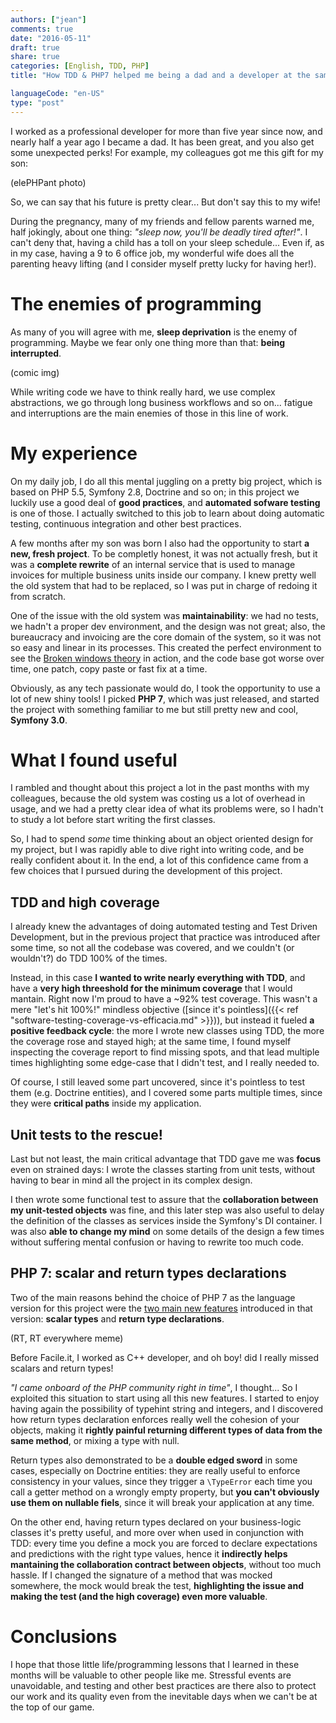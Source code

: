 ```yaml
---
authors: ["jean"]
comments: true
date: "2016-05-11"
draft: true
share: true
categories: [English, TDD, PHP]
title: "How TDD & PHP7 helped me being a dad and a developer at the same time"

languageCode: "en-US"
type: "post"
---
```

I worked as a professional developer for more than five year since now, and nearly half a year ago I became a dad.
It has been great, and you also get some unexpected perks! For example, my colleagues got me this gift for my son:

(elePHPant photo) 

So, we can say that his future is pretty clear... But don't say this to my wife! 

During the pregnancy, many of my friends and fellow parents warned me, half jokingly, about one thing: *"sleep now, you'll be deadly tired after!"*. I can't deny that, having a child has a toll on your sleep schedule... Even if, as in my case, having a 9 to 6 office job, my wonderful wife does all the parenting heavy lifting (and I consider myself pretty lucky for having her!). 

# The enemies of programming
As many of you will agree with me, **sleep deprivation** is the enemy of programming. Maybe we fear only one thing more than that: **being interrupted**.

(comic img) 

While writing code we have to think really hard, we use complex abstractions, we go through long business workflows and so on... fatigue and interruptions are the main enemies of those in this line of work.

# My experience 
On my daily job, I do all this mental juggling on a pretty big project, which is based on PHP 5.5, Symfony 2.8, Doctrine and so on; in this project we luckily use a good deal of **good practices**, and **automated sofware testing** is one of those. I actually switched to this job to learn about doing automatic testing, continuous integration and other best practices.

A few months after my son was born I also had the opportunity to start **a new, fresh project**. To be completly honest, it was not actually fresh, but it was a **complete rewrite** of an internal service that is used to manage invoices for multiple business units inside our company. I knew pretty well the old system that had to be replaced, so I was put in charge of redoing it from scratch.

One of the issue with the old system was **maintainability**: we had no tests, we hadn't a proper dev environment, and the design was not great; also, the bureaucracy and invoicing are the core domain of the system, so it was not so easy and linear in its processes. This created the perfect environment to see the [Broken windows theory](https://en.wikipedia.org/wiki/Broken_windows_theory) in action, and the code base got worse over time, one patch, copy paste or fast fix at a time. 

Obviously, as any tech passionate would do, I took the opportunity to use a lot of new shiny tools! I picked **PHP 7**, which was just released, and started the project with something familiar to me but still pretty new and cool, **Symfony 3.0**.

# What I found useful
I rambled and thought about this project a lot in the past months with my colleagues, because the old system was costing us a lot of overhead in usage, and we had a pretty clear idea of what its problems were, so I hadn't to study a lot before start writing the first classes.

So, I had to spend *some* time thinking about an object oriented design for my project, but I was rapidly able to dive right into writing code, and be really confident about it. In the end, a lot of this confidence came from a few choices that I pursued during the development of this project.

## TDD and high coverage
I already knew the advantages of doing automated testing and Test Driven Development, but in the previous project that practice was introduced after some time, so not all the codebase was covered, and we couldn't (or wouldn't?) do TDD 100% of the times.

Instead, in this case **I wanted to write nearly everything with TDD**, and have a **very high threeshold for the minimum coverage** that I would mantain. Right now I'm proud to have a ~92% test coverage. This wasn't a mere "let's hit 100%!" mindless objective ([since it's pointless]({{< ref "software-testing-coverage-vs-efficacia.md" >}})), but instead it fueled **a positive feedback cycle**: the more I wrote new classes using TDD, the more the coverage rose and stayed high; at the same time, I found myself inspecting the coverage report to find missing spots, and that lead multiple times highlighting some edge-case that I didn't test, and I really needed to.

Of course, I still leaved some part uncovered, since it's pointless to test them (e.g. Doctrine entities), and I covered some parts multiple times, since they were **critical paths** inside my application.

## Unit tests to the rescue!
Last but not least, the main critical advantage that TDD gave me was **focus** even on strained days: I wrote the classes starting from unit tests, without having to bear in mind all the project in its complex design.
 
I then wrote some functional test to assure that the **collaboration between my unit-tested objects** was fine, and this later step was also useful to delay the definition of the classes as services inside the Symfony's DI container. I was also **able to change my mind** on some details of the design a few times without suffering mental confusion or having to rewrite too much code.

## PHP 7: scalar and return types declarations
Two of the main reasons behind the choice of PHP 7 as the language version for this project were the [two main new features](http://php.net/manual/en/migration70.new-features.php) introduced in that version: **scalar types** and **return type declarations**. 

(RT, RT everywhere meme)

Before Facile.it, I worked as C++ developer, and oh boy! did I really missed scalars and return types! 

*"I came onboard of the PHP community right in time"*, I thought... So I exploited this situation to start using all this new features. I started to enjoy having again the possibility of typehint string and integers, and I discovered how return types declaration enforces really well the cohesion of your objects, making it **rightly painful returning different types of data from the same method**, or mixing a type with null.

Return types also demonstrated to be a **double edged sword** in some cases, especially on Doctrine entities: they are really useful to enforce consistency in your values, since they trigger a `\TypeError` each time you call a getter method on a wrongly empty property, but **you can't obviously use them on nullable fiels**, since it will break your application at any time.

On the other end, having return types declared on your business-logic classes it's pretty useful, and more over when used in conjunction with TDD: every time you define a mock you are forced to declare expectations and predictions with the right type values, hence it **indirectly helps mantaining the collaboration contract between objects**, without too much hassle. If I changed the signature of a method that was mocked somewhere, the mock would break the test, **highlighting the issue and making the test (and the high coverage) even more valuable**.

# Conclusions
I hope that those little life/programming lessons that I learned in these months will be valuable to other people like me. Stressful events are unavoidable, and testing and other best practices are there also to protect our work and its quality even from the inevitable days when we can't be at the top of our game.
